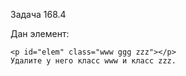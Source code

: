 Задача 168.4

Дан элемент:
```
<p id="elem" class="www ggg zzz"></p>
Удалите у него класс www и класс zzz.